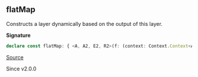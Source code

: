## flatMap

Constructs a layer dynamically based on the output of this layer.

**Signature**

```ts
declare const flatMap: { <A, A2, E2, R2>(f: (context: Context.Context<A>) => Layer<A2, E2, R2>): <E, R>(self: Layer<A, E, R>) => Layer<A2, E2 | E, R2 | R>; <A, E, R, A2, E2, R2>(self: Layer<A, E, R>, f: (context: Context.Context<A>) => Layer<A2, E2, R2>): Layer<A2, E | E2, R | R2>; }
```

[Source](https://github.com/Effect-TS/effect/tree/main/packages/effect/src/Layer.ts#L353)

Since v2.0.0
